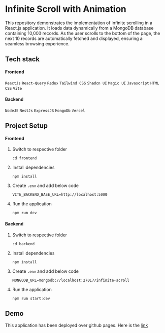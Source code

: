 # Infinite Scroll with Animation

This repository demonstrates the implementation of infinite scrolling in a React.js application. It loads data dynamically from a MongoDB database containing 10,000 records. As the user scrolls to the bottom of the page, the next 10 records are automatically fetched and displayed, ensuring a seamless browsing experience.

## Tech stack

#### Frontend

`ReactJs` `React-Query` `Redux` `Tailwind CSS` `Shadcn UI` `Magic UI` `Javascript` `HTML` `CSS` `Vite`

#### Backend

`NodeJS` `NestJs` `ExpressJS` `MongoDb` `Vercel`

## Project Setup

#### Frontend

1. Switch to respective folder
   ```
   cd frontend
   ```
2. Install dependencies
   ```
   npm install
   ```
3. Create `.env` and add below code
   ```
   VITE_BACKEND_BASE_URL=http://localhost:5000
   ```
4. Run the application
   ```
   npm run dev
   ```

#### Backend

1. Switch to respective folder
   ```
   cd backend
   ```
2. Install dependencies
   ```
   npm install
   ```
3. Create `.env` and add below code
   ```
   MONGODB_URL=mongodb://localhost:27017/infinite-scroll
   ```
4. Run the application
   ```
   npm run start:dev
   ```

## Demo

This application has been deployed over github pages. Here is the [link](https://gauravsekhri.github.io/infinite-scroll-with-animation/)
